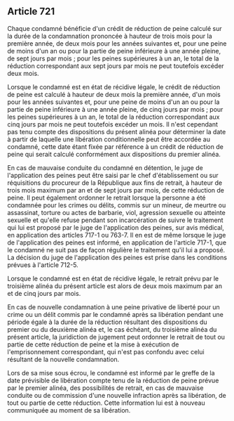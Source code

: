 Article 721
----
Chaque condamné bénéficie d'un crédit de réduction de peine calculé sur la durée
de la condamnation prononcée à hauteur de trois mois pour la première année, de
deux mois pour les années suivantes et, pour une peine de moins d'un an ou pour
la partie de peine inférieure à une année pleine, de sept jours par mois ; pour
les peines supérieures à un an, le total de la réduction correspondant aux sept
jours par mois ne peut toutefois excéder deux mois.

Lorsque le condamné est en état de récidive légale, le crédit de réduction de
peine est calculé à hauteur de deux mois la première année, d'un mois pour les
années suivantes et, pour une peine de moins d'un an ou pour la partie de peine
inférieure à une année pleine, de cinq jours par mois ; pour les peines
supérieures à un an, le total de la réduction correspondant aux cinq jours par
mois ne peut toutefois excéder un mois. Il n'est cependant pas tenu compte des
dispositions du présent alinéa pour déterminer la date à partir de laquelle une
libération conditionnelle peut être accordée au condamné, cette date étant fixée
par référence à un crédit de réduction de peine qui serait calculé conformément
aux dispositions du premier alinéa.

En cas de mauvaise conduite du condamné en détention, le juge de l'application
des peines peut être saisi par le chef d'établissement ou sur réquisitions du
procureur de la République aux fins de retrait, à hauteur de trois mois maximum
par an et de sept jours par mois, de cette réduction de peine. Il peut également
ordonner le retrait lorsque la personne a été condamnée pour les crimes ou
délits, commis sur un mineur, de meurtre ou assassinat, torture ou actes de
barbarie, viol, agression sexuelle ou atteinte sexuelle et qu'elle refuse
pendant son incarcération de suivre le traitement qui lui est proposé par le
juge de l'application des peines, sur avis médical, en application des articles
717-1 ou 763-7. Il en est de même lorsque le juge de l'application des peines
est informé, en application de l'article 717-1, que le condamné ne suit pas de
façon régulière le traitement qu'il lui a proposé. La décision du juge de
l'application des peines est prise dans les conditions prévues à l'article
712-5.

Lorsque le condamné est en état de récidive légale, le retrait prévu par le
troisième alinéa du présent article est alors de deux mois maximum par an et de
cinq jours par mois.

En cas de nouvelle condamnation à une peine privative de liberté pour un crime
ou un délit commis par le condamné après sa libération pendant une période égale
à la durée de la réduction résultant des dispositions du premier ou du deuxième
alinéa et, le cas échéant, du troisième alinéa du présent article, la
juridiction de jugement peut ordonner le retrait de tout ou partie de cette
réduction de peine et la mise à exécution de l'emprisonnement correspondant, qui
n'est pas confondu avec celui résultant de la nouvelle condamnation.

Lors de sa mise sous écrou, le condamné est informé par le greffe de la date
prévisible de libération compte tenu de la réduction de peine prévue par le
premier alinéa, des possibilités de retrait, en cas de mauvaise conduite ou de
commission d'une nouvelle infraction après sa libération, de tout ou partie de
cette réduction. Cette information lui est à nouveau communiquée au moment de sa
libération.
